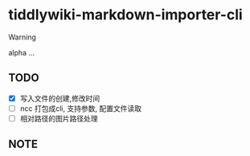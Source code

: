# tiddlywiki-markdown-importer-cli


> [!WARNING]
> alpha ...

## TODO

- [x] 写入文件的创建,修改时间
- [ ] ncc 打包成cli, 支持参数, 配置文件读取
- [ ] 相对路径的图片路径处理

## NOTE


<!-- // 针对本地太微nodejs(无密码)实例
// 写入, 导出, 更新, 查询, 删
// TODO: 需要做好条目重写的提示
// https://github.com/Jermolene/TiddlyWiki5/blob/4b56cb42983d4134715eb7fe7b083fdcc04980f0/core/modules/server/server.js#L31
// https://github.com/Jermolene/TiddlyWiki5/blob/4b56cb42983d4134715eb7fe7b083fdcc04980f0/core/modules/server/routes/put-tiddler.js -->